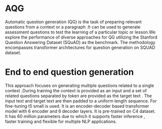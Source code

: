 # AQG
Automatic question generation (QG) is the task of preparing relevant questions from a context 
or a paragraph .It can be used to generate assessment questions to test the learning of a 
particular topic or lesson.We explore the performance of diverse approaches for 
QG utilizing the Stanford Question Answering Dataset (SQuAD) as the benchmark. The 
methodology encompasses transformer architectures for question generation on SQUAD 
dataset. 

# End to end question generation 
This approach focuses on generating multiple questions related to a single context .During 
training the context is provided as an input and a set of related questions separated by <sep> 
token are provided as the target text . The input text and target text are then padded to a uniform 
length sequence. For fine-tuning t5 small is used. It is an encoder-decoder based transformer 
model with 6 encoder and 6 decoder layers. It is pre-trained on C4 dataset. It has 60 million 
parameters due to which it supports faster inference , faster training and flexible for multiple 
NLP applications.
